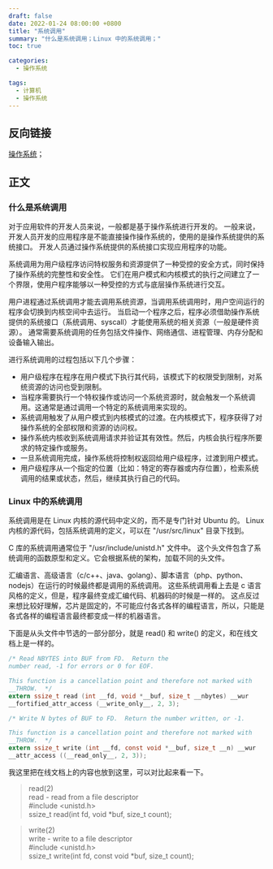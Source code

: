 ```yaml
---
draft: false
date: 2022-01-24 08:00:00 +0800
title: "系统调用"
summary: "什么是系统调用；Linux 中的系统调用；"
toc: true

categories:
  - 操作系统

tags:
  - 计算机
  - 操作系统
---
```


## 反向链接

[操作系统](/计算机/operating-system/操作系统)；

## 正文

### 什么是系统调用

对于应用软件的开发人员来说，一般都是基于操作系统进行开发的。
一般来说，开发人员开发的应用程序是不能直接操作操作系统的，使用的是操作系统提供的系统接口。
开发人员通过操作系统提供的系统接口实现应用程序的功能。

系统调用为用户级程序访问特权服务和资源提供了一种受控的安全方式，同时保持了操作系统的完整性和安全性。
它们在用户模式和内核模式的执行之间建立了一个界限，使用户程序能够以一种受控的方式与底层操作系统进行交互。

用户进程通过系统调用才能去调用系统资源，当调用系统调用时，用户空间运行的程序会切换到内核空间中去运行。
当启动一个程序之后，程序必须借助操作系统提供的系统接口（系统调用、syscall）才能使用系统的相关资源（一般是硬件资源）。
通常需要系统调用的任务包括文件操作、网络通信、进程管理、内存分配和设备输入输出。

进行系统调用的过程包括以下几个步骤：

- 用户级程序在程序在用户模式下执行其代码，该模式下的权限受到限制，对系统资源的访问也受到限制。
- 当程序需要执行一个特权操作或访问一个系统资源时，就会触发一个系统调用。这通常是通过调用一个特定的系统调用来实现的。
- 系统调用触发了从用户模式到内核模式的过渡。在内核模式下，程序获得了对操作系统的全部权限和资源的访问权。
- 操作系统内核收到系统调用请求并验证其有效性。然后，内核会执行程序所要求的特定操作或服务。
- 一旦系统调用完成，操作系统将控制权返回给用户级程序，过渡到用户模式。
- 用户级程序从一个指定的位置（比如：特定的寄存器或内存位置），检索系统调用的结果或状态，然后，继续其执行自己的代码。

### Linux 中的系统调用

系统调用是在 Linux 内核的源代码中定义的，而不是专门针对 Ubuntu 的。
Linux 内核的源代码，包括系统调用的定义，可以在 "/usr/src/linux" 目录下找到。

C 库的系统调用通常位于 "/usr/include/unistd.h" 文件中。
这个头文件包含了系统调用的函数原型和定义。它会根据系统的架构，加载不同的头文件。

汇编语言、高级语言（c/c++、java、golang）、脚本语言（php、python、nodejs）在运行的时候最终都是调用的系统调用。
这些系统调用看上去是 c 语言风格的定义，但是，程序最终变成汇编代码、机器码的时候是一样的。
这点反过来想比较好理解，芯片是固定的，不可能应付各式各样的编程语言，所以，只能是各式各样的编程语言最终都变成一样的机器语言。

下面是从头文件中节选的一部分部分，就是 read() 和 write() 的定义，和在线文档上是一样的。

```c
/* Read NBYTES into BUF from FD.  Return the
number read, -1 for errors or 0 for EOF.

This function is a cancellation point and therefore not marked with
__THROW.  */
extern ssize_t read (int __fd, void *__buf, size_t __nbytes) __wur
__fortified_attr_access (__write_only__, 2, 3);

/* Write N bytes of BUF to FD.  Return the number written, or -1.

This function is a cancellation point and therefore not marked with
__THROW.  */
extern ssize_t write (int __fd, const void *__buf, size_t __n) __wur
__attr_access ((__read_only__, 2, 3));
```

我这里把在线文档上的内容也放到这里，可以对比起来看一下。

> read(2)<br/>
> read - read from a file descriptor<br/>
> #include <unistd.h><br/>
> ssize_t read(int fd, void *buf, size_t count);

> write(2)<br/>
> write - write to a file descriptor<br/>
> #include <unistd.h><br/>
> ssize_t write(int fd, const void *buf, size_t count);
